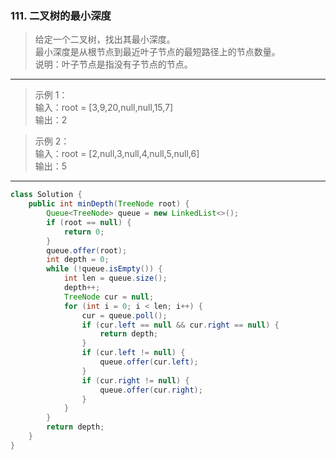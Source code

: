 ### 111. 二叉树的最小深度

>给定一个二叉树，找出其最小深度。  
>最小深度是从根节点到最近叶子节点的最短路径上的节点数量。  
>说明：叶子节点是指没有子节点的节点。  
***
>示例 1：  
>输入：root = [3,9,20,null,null,15,7]  
>输出：2  

>示例 2：  
>输入：root = [2,null,3,null,4,null,5,null,6]  
>输出：5  
***
```java
class Solution {
    public int minDepth(TreeNode root) {
        Queue<TreeNode> queue = new LinkedList<>();
        if (root == null) {
            return 0;
        }
        queue.offer(root);
        int depth = 0;
        while (!queue.isEmpty()) {
            int len = queue.size();
            depth++;
            TreeNode cur = null;
            for (int i = 0; i < len; i++) {
                cur = queue.poll();
                if (cur.left == null && cur.right == null) {
                    return depth;
                }
                if (cur.left != null) {
                    queue.offer(cur.left);
                }
                if (cur.right != null) {
                    queue.offer(cur.right);
                }
            }
        }
        return depth;
    }
}
```
